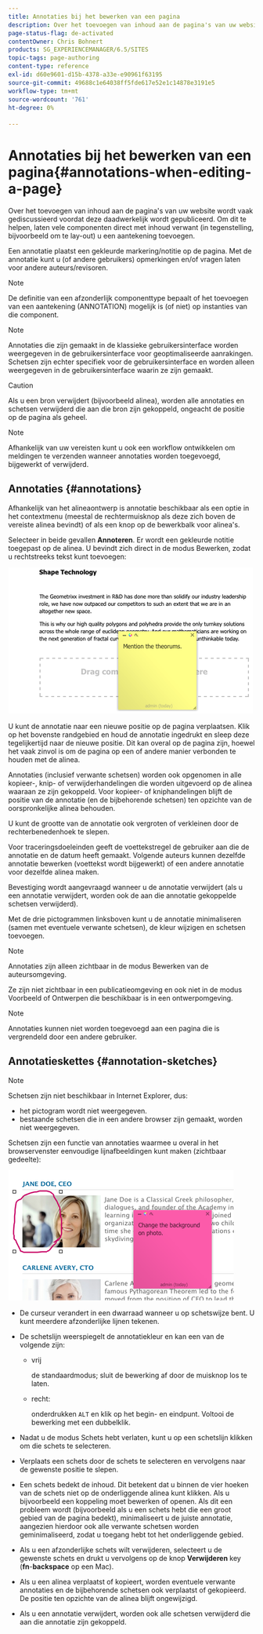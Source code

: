 ```yaml
---
title: Annotaties bij het bewerken van een pagina
description: Over het toevoegen van inhoud aan de pagina's van uw website wordt vaak gediscussieerd voordat deze daadwerkelijk wordt gepubliceerd. Om dit te helpen, laten vele componenten direct met inhoud verwant u een aantekening toevoegen.
page-status-flag: de-activated
contentOwner: Chris Bohnert
products: SG_EXPERIENCEMANAGER/6.5/SITES
topic-tags: page-authoring
content-type: reference
exl-id: d60e9601-d15b-4378-a33e-e90961f63195
source-git-commit: 49688c1e64038ff5fde617e52e1c14878e3191e5
workflow-type: tm+mt
source-wordcount: '761'
ht-degree: 0%

---
```


# Annotaties bij het bewerken van een pagina{#annotations-when-editing-a-page}

Over het toevoegen van inhoud aan de pagina&#39;s van uw website wordt vaak gediscussieerd voordat deze daadwerkelijk wordt gepubliceerd. Om dit te helpen, laten vele componenten direct met inhoud verwant (in tegenstelling, bijvoorbeeld om te lay-out) u een aantekening toevoegen.

Een annotatie plaatst een gekleurde markering/notitie op de pagina. Met de annotatie kunt u (of andere gebruikers) opmerkingen en/of vragen laten voor andere auteurs/revisoren.

>[!NOTE]
>
>De definitie van een afzonderlijk componenttype bepaalt of het toevoegen van een aantekening (ANNOTATION) mogelijk is (of niet) op instanties van die component.

>[!NOTE]
>
>Annotaties die zijn gemaakt in de klassieke gebruikersinterface worden weergegeven in de gebruikersinterface voor geoptimaliseerde aanrakingen. Schetsen zijn echter specifiek voor de gebruikersinterface en worden alleen weergegeven in de gebruikersinterface waarin ze zijn gemaakt.

>[!CAUTION]
>
>Als u een bron verwijdert (bijvoorbeeld alinea), worden alle annotaties en schetsen verwijderd die aan die bron zijn gekoppeld, ongeacht de positie op de pagina als geheel.

>[!NOTE]
>
>Afhankelijk van uw vereisten kunt u ook een workflow ontwikkelen om meldingen te verzenden wanneer annotaties worden toegevoegd, bijgewerkt of verwijderd.

## Annotaties {#annotations}

Afhankelijk van het alineaontwerp is annotatie beschikbaar als een optie in het contextmenu (meestal de rechtermuisknop als deze zich boven de vereiste alinea bevindt) of als een knop op de bewerkbalk voor alinea&#39;s.

Selecteer in beide gevallen **Annoteren**. Er wordt een gekleurde notitie toegepast op de alinea. U bevindt zich direct in de modus Bewerken, zodat u rechtstreeks tekst kunt toevoegen:

![chlimage_1-137](assets/chlimage_1-137.png)

U kunt de annotatie naar een nieuwe positie op de pagina verplaatsen. Klik op het bovenste randgebied en houd de annotatie ingedrukt en sleep deze tegelijkertijd naar de nieuwe positie. Dit kan overal op de pagina zijn, hoewel het vaak zinvol is om de pagina op een of andere manier verbonden te houden met de alinea.

Annotaties (inclusief verwante schetsen) worden ook opgenomen in alle kopieer-, knip- of verwijderhandelingen die worden uitgevoerd op de alinea waaraan ze zijn gekoppeld. Voor kopieer- of kniphandelingen blijft de positie van de annotatie (en de bijbehorende schetsen) ten opzichte van de oorspronkelijke alinea behouden.

U kunt de grootte van de annotatie ook vergroten of verkleinen door de rechterbenedenhoek te slepen.

Voor traceringsdoeleinden geeft de voettekstregel de gebruiker aan die de annotatie en de datum heeft gemaakt. Volgende auteurs kunnen dezelfde annotatie bewerken (voettekst wordt bijgewerkt) of een andere annotatie voor dezelfde alinea maken.

Bevestiging wordt aangevraagd wanneer u de annotatie verwijdert (als u een annotatie verwijdert, worden ook de aan die annotatie gekoppelde schetsen verwijderd).

Met de drie pictogrammen linksboven kunt u de annotatie minimaliseren (samen met eventuele verwante schetsen), de kleur wijzigen en schetsen toevoegen.

>[!NOTE]
>
>Annotaties zijn alleen zichtbaar in de modus Bewerken van de auteursomgeving.
>
>Ze zijn niet zichtbaar in een publicatieomgeving en ook niet in de modus Voorbeeld of Ontwerpen die beschikbaar is in een ontwerpomgeving.

>[!NOTE]
>
>Annotaties kunnen niet worden toegevoegd aan een pagina die is vergrendeld door een andere gebruiker.

## Annotatieskettes {#annotation-sketches}

>[!NOTE]
>
>Schetsen zijn niet beschikbaar in Internet Explorer, dus:
>
>* het pictogram wordt niet weergegeven.
>* bestaande schetsen die in een andere browser zijn gemaakt, worden niet weergegeven.
>

Schetsen zijn een functie van annotaties waarmee u overal in het browservenster eenvoudige lijnafbeeldingen kunt maken (zichtbaar gedeelte):

![chlimage_1-138](assets/chlimage_1-138.png)

* De curseur verandert in een dwarraad wanneer u op schetswijze bent. U kunt meerdere afzonderlijke lijnen tekenen.
* De schetslijn weerspiegelt de annotatiekleur en kan een van de volgende zijn:

   * vrij

     de standaardmodus; sluit de bewerking af door de muisknop los te laten.

   * recht:

     onderdrukken `ALT` en klik op het begin- en eindpunt. Voltooi de bewerking met een dubbelklik.

* Nadat u de modus Schets hebt verlaten, kunt u op een schetslijn klikken om die schets te selecteren.
* Verplaats een schets door de schets te selecteren en vervolgens naar de gewenste positie te slepen.
* Een schets bedekt de inhoud. Dit betekent dat u binnen de vier hoeken van de schets niet op de onderliggende alinea kunt klikken. Als u bijvoorbeeld een koppeling moet bewerken of openen. Als dit een probleem wordt (bijvoorbeeld als u een schets hebt die een groot gebied van de pagina bedekt), minimaliseert u de juiste annotatie, aangezien hierdoor ook alle verwante schetsen worden geminimaliseerd, zodat u toegang hebt tot het onderliggende gebied.
* Als u een afzonderlijke schets wilt verwijderen, selecteert u de gewenste schets en drukt u vervolgens op de knop **Verwijderen** key (**fn**-**backspace** op een Mac).

* Als u een alinea verplaatst of kopieert, worden eventuele verwante annotaties en de bijbehorende schetsen ook verplaatst of gekopieerd. De positie ten opzichte van de alinea blijft ongewijzigd.
* Als u een annotatie verwijdert, worden ook alle schetsen verwijderd die aan die annotatie zijn gekoppeld.
